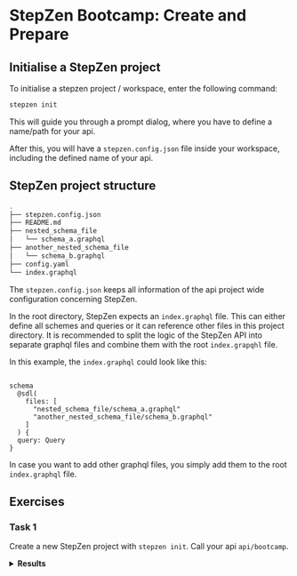 # StepZen Bootcamp: Create and Prepare

## Initialise a StepZen project

To initialise a stepzen project / workspace, enter the following command:

```bash
stepzen init
```

This will guide you through a prompt dialog, 
where you have to define a name/path for your api.

After this, you will have a `stepzen.config.json` file inside your workspace, 
including the defined name of your api.

## StepZen project structure

```bash
.
├── stepzen.config.json
├── README.md
├── nested_schema_file
│   └── schema_a.graphql
├── another_nested_schema_file
│   └── schema_b.graphql
├── config.yaml
└── index.graphql
```

The `stepzen.config.json` keeps all information of the api project 
wide configuration concerning StepZen. 

In the root directory, StepZen expects an `index.graphql` file. 
This can either define all schemes and queries or it can reference other files
in this project directory. It is recommended to split the logic of the StepZen
API into separate graphql files and combine them with the root `index.grapqhl` 
file.

In this example, the `index.graphql` could look like this:

```grapqhl

schema
  @sdl(
    files: [
      "nested_schema_file/schema_a.graphql"
      "another_nested_schema_file/schema_b.graphql"
    ]
  ) {
  query: Query
}
```

In case you want to add other graphql files, you simply add them to the root 
`index.graphql` file.

## Exercises

### Task 1

Create a new StepZen project with `stepzen init`. Call your api `api/bootcamp`.

<details>
<summary><b>Results</b></summary>
To generate a new StepZen project with the `stepzen init` command, run the 
following command in your desired target directory for this project: 

```bash
stepzen init
```

For more information, click [here](https://www.ibm.com/docs/en/stepzen?topic=reference-cli-commands#stepzen-init).
</details>


